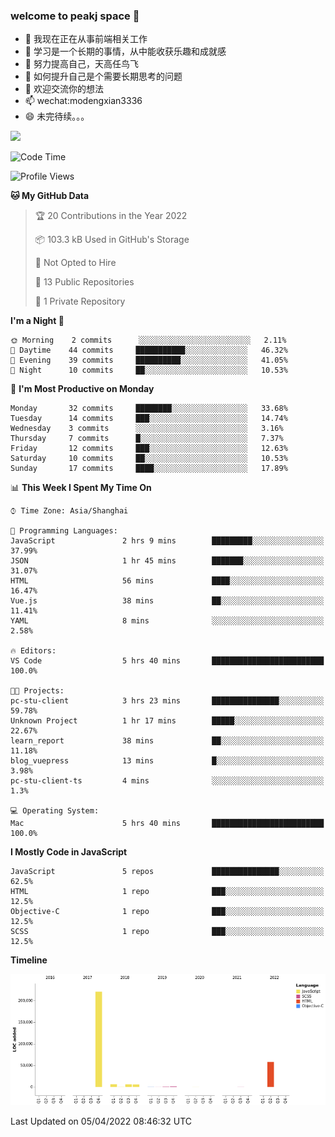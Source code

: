 ### welcome to peakj space 👋



- 🔭 我现在正在从事前端相关工作
- 🌱 学习是一个长期的事情，从中能收获乐趣和成就感
- 👯 努力提高自己，天高任鸟飞
- 🤔 如何提升自己是个需要长期思考的问题
- 💬 欢迎交流你的想法
- 📫 wechat:modengxian3336
- 😄 未完待续。。。

![](https://s2.ax1x.com/2019/06/28/ZKxc4J.jpg)

<!--START_SECTION:waka-->
![Code Time](http://img.shields.io/badge/Code%20Time-1%2C068%20hrs%2038%20mins-blue)

![Profile Views](http://img.shields.io/badge/Profile%20Views-0-blue)

**🐱 My GitHub Data** 

> 🏆 20 Contributions in the Year 2022
 > 
> 📦 103.3 kB Used in GitHub's Storage 
 > 
> 🚫 Not Opted to Hire
 > 
> 📜 13 Public Repositories 
 > 
> 🔑 1 Private Repository 
 > 
**I'm a Night 🦉** 

```text
🌞 Morning    2 commits      ░░░░░░░░░░░░░░░░░░░░░░░░░   2.11% 
🌆 Daytime    44 commits     ███████████░░░░░░░░░░░░░░   46.32% 
🌃 Evening    39 commits     ██████████░░░░░░░░░░░░░░░   41.05% 
🌙 Night      10 commits     ██░░░░░░░░░░░░░░░░░░░░░░░   10.53%

```
📅 **I'm Most Productive on Monday** 

```text
Monday       32 commits     ████████░░░░░░░░░░░░░░░░░   33.68% 
Tuesday      14 commits     ███░░░░░░░░░░░░░░░░░░░░░░   14.74% 
Wednesday    3 commits      ░░░░░░░░░░░░░░░░░░░░░░░░░   3.16% 
Thursday     7 commits      █░░░░░░░░░░░░░░░░░░░░░░░░   7.37% 
Friday       12 commits     ███░░░░░░░░░░░░░░░░░░░░░░   12.63% 
Saturday     10 commits     ██░░░░░░░░░░░░░░░░░░░░░░░   10.53% 
Sunday       17 commits     ████░░░░░░░░░░░░░░░░░░░░░   17.89%

```


📊 **This Week I Spent My Time On** 

```text
⌚︎ Time Zone: Asia/Shanghai

💬 Programming Languages: 
JavaScript               2 hrs 9 mins        █████████░░░░░░░░░░░░░░░░   37.99% 
JSON                     1 hr 45 mins        ███████░░░░░░░░░░░░░░░░░░   31.07% 
HTML                     56 mins             ████░░░░░░░░░░░░░░░░░░░░░   16.47% 
Vue.js                   38 mins             ██░░░░░░░░░░░░░░░░░░░░░░░   11.41% 
YAML                     8 mins              ░░░░░░░░░░░░░░░░░░░░░░░░░   2.58%

🔥 Editors: 
VS Code                  5 hrs 40 mins       █████████████████████████   100.0%

🐱‍💻 Projects: 
pc-stu-client            3 hrs 23 mins       ███████████████░░░░░░░░░░   59.78% 
Unknown Project          1 hr 17 mins        █████░░░░░░░░░░░░░░░░░░░░   22.67% 
learn_report             38 mins             ██░░░░░░░░░░░░░░░░░░░░░░░   11.18% 
blog_vuepress            13 mins             █░░░░░░░░░░░░░░░░░░░░░░░░   3.98% 
pc-stu-client-ts         4 mins              ░░░░░░░░░░░░░░░░░░░░░░░░░   1.3%

💻 Operating System: 
Mac                      5 hrs 40 mins       █████████████████████████   100.0%

```

**I Mostly Code in JavaScript** 

```text
JavaScript               5 repos             ███████████████░░░░░░░░░░   62.5% 
HTML                     1 repo              ███░░░░░░░░░░░░░░░░░░░░░░   12.5% 
Objective-C              1 repo              ███░░░░░░░░░░░░░░░░░░░░░░   12.5% 
SCSS                     1 repo              ███░░░░░░░░░░░░░░░░░░░░░░   12.5%

```


**Timeline**

![Chart not found](https://raw.githubusercontent.com/PeakJ/PeakJ/master/charts/bar_graph.png) 


 Last Updated on 05/04/2022 08:46:32 UTC
<!--END_SECTION:waka-->
